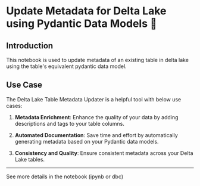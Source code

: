 # Update Metadata for Delta Lake using Pydantic Data Models 📑

## Introduction

This notebook is used to update metadata of an existing table in delta lake using the table's equivalent pydantic data model. 

## Use Case

The Delta Lake Table Metadata Updater is a helpful tool with below use cases:

1. **Metadata Enrichment**: Enhance the quality of your data by adding descriptions and tags to your table columns.

2. **Automated Documentation**: Save time and effort by automatically generating metadata based on your Pydantic data models.

3. **Consistency and Quality**: Ensure consistent metadata across your Delta Lake tables.

---
See more details in the notebook (ipynb or dbc)
